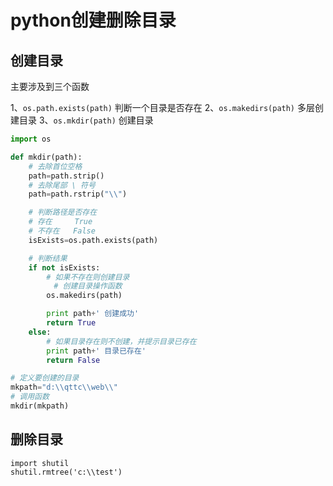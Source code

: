 # python创建删除目录

## 创建目录
主要涉及到三个函数

1、`os.path.exists(path)` 判断一个目录是否存在
2、`os.makedirs(path)` 多层创建目录
3、`os.mkdir(path)` 创建目录

```Python
import os

def mkdir(path):
    # 去除首位空格
    path=path.strip()
    # 去除尾部 \ 符号
    path=path.rstrip("\\")

    # 判断路径是否存在
    # 存在     True
    # 不存在   False
    isExists=os.path.exists(path)

    # 判断结果
    if not isExists:
        # 如果不存在则创建目录
        　# 创建目录操作函数
        os.makedirs(path)

        print path+' 创建成功'
        return True
    else:
        # 如果目录存在则不创建，并提示目录已存在
        print path+' 目录已存在'
        return False

# 定义要创建的目录
mkpath="d:\\qttc\\web\\"
# 调用函数
mkdir(mkpath)
```

## 删除目录
```
import shutil
shutil.rmtree('c:\\test')
```

